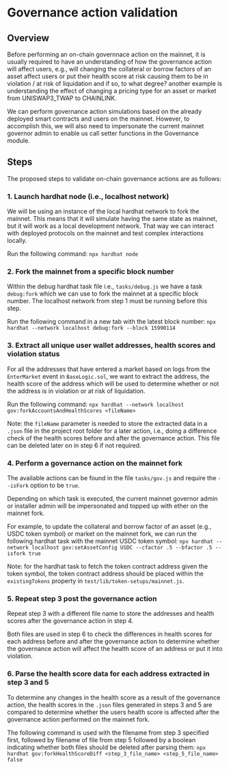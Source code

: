 # Governance action validation

## Overview

Before performing an on-chain governnace action on the mainnet, it is usually required to have an understanding of how the governance action will affect users, e.g., will changing the collateral or borrow factors of an asset affect users or put their health score at risk causing them to be in violation / at risk of liquidation and if so, to what degree? another example is understanding the effect of changing a pricing type for an asset or market from UNISWAP3_TWAP to CHAINLINK.

We can perform governance action simulations based on the already deployed smart contracts and users on the mainnet. However, to accomplish this, we will also need to impersonate the current mainnet governor admin to enable us call setter functions in the Governance module.


## Steps

The proposed steps to validate on-chain governance actions are as follows:

### 1. Launch hardhat node (i.e., localhost network)
We will be using an instance of the local hardhat network to fork the mainnet. This means that it will simulate having the same state as mainnet, but it will work as a local development network. That way we can interact with deployed protocols on the mainnet and test complex interactions locally.

Run the following command:
    `npx hardhat node`

### 2. Fork the mainnet from a specific block number
Within the debug hardhat task file i.e., `tasks/debug.js` we have a task `debug:fork` which we can use to fork the mainnet at a specific block number.
The localhost network from step 1 must be running before this step.

Run the following command in a new tab with the latest block number:
    `npx hardhat --network localhost debug:fork --block 15990114`

### 3. Extract all unique user wallet addresses, health scores and violation status

For all the addresses that have entered a market based on logs from the `EnterMarket` event in `BaseLogic.sol`, we want to extract the address, the health score of the address which will be used to determine whether or not the address is in violation or at risk of liquidation.

Run the following command:
    `npx hardhat --network localhost gov:forkAccountsAndHealthScores <fileName>`

Note: the `fileName` parameter is needed to store the extracted data in a `.json` file in the project root folder for a later action, i.e., doing a difference check of the health scores before and after the governance action.
This file can be deleted later on in step 6 if not required.

### 4. Perform a governance action on the mainnet fork

The available actions can be found in the file `tasks/gov.js` and require the `--isFork` option to be `true`.

Depending on which task is executed, the current mainnet governor admin or installer admin will be impersonated and topped up with ether on the mainnet fork.

For example, to update the collateral and borrow factor of an asset (e.g., USDC token symbol) or market on the mainnet fork, we can run the following hardhat task with the mainnet USDC token symbol:
    `npx hardhat --network localhost gov:setAssetConfig USDC --cfactor .5 --bfactor .5 --isfork true`

Note: for the hardhat task to fetch the token contract address given the token symbol, the token contract address should be placed within the `existingTokens` property in `test/lib/token-setups/mainnet.js`.

### 5. Repeat step 3 post the governance action
Repeat step 3 with a different file name to store the addresses and health scores after the governance action in step 4. 

Both files are used in step 6 to check the differences in health scores for each address before and after the governance action to determine whether the governance action will affect the health score of an address or put it into violation.

### 6. Parse the health score data for each address extracted in step 3 and 5 
To determine any changes in the health score as a result of the governance action, the health scores in the `.json` files generated in steps 3 and 5 are compared to determine whether the users health score is affected after the governance action performed on the mainnet fork. 

The following command is used with the filename from step 3 specified first, followed by filename of file from step 5 followed by a boolean indicating whether both files should be deleted after parsing them:
    `npx hardhat gov:forkHealthScoreDiff <step_3_file_name> <step_5_file_name> false`
